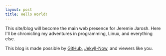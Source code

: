```yaml
---
layout: post
title: Hello World!
---
```


This site/blog will become the main web presence for Jeremie Jarosh.  Here I'll be chronicling my adventures in programming, Linux, and everything else.

This blog is made possible by [GitHub](https://github.com/), [Jekyll-Now](https://github.com/barryclark/jekyll-now), and viewers like you.
